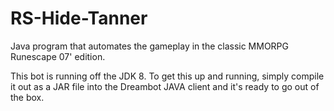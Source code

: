 # RS-Hide-Tanner
Java program that automates the gameplay in the classic MMORPG Runescape 07' edition.

This bot is running off the JDK 8. To get this up and running, simply compile it out as a JAR file into the Dreambot JAVA client and it's ready to go out of the box.

